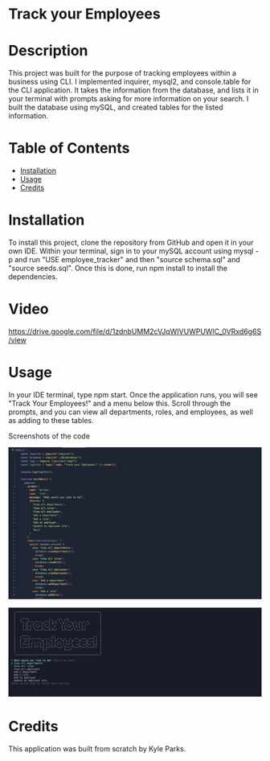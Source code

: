 # Track your Employees

# Description

This project was built for the purpose of tracking employees within a business using CLI. I implemented inquirer, mysql2, and console.table for the CLI application. It takes the information from the database, and lists it in your terminal with prompts asking for more information on your search. I built the database using mySQL, and created tables for the listed information.

# Table of Contents
* [Installation](#installation)
* [Usage](#usage)
* [Credits](#credits)

# Installation

To install this project, clone the repository from GitHub and open it in your own IDE. Within your terminal, sign in to your mySQL account using mysql -p and run "USE employee_tracker" and then "source schema.sql" and "source seeds.sql". Once this is done, run npm install to install the dependencies.

# Video

https://drive.google.com/file/d/1zdnbUMM2cVJqWIVUWPUWlC_0VRxd6g6S/view

# Usage

In your IDE terminal, type npm start. Once the application runs, you will see "Track Your Employees!" and a menu below this. Scroll through the prompts, and you can view all departments, roles, and employees, as well as adding to these tables.

Screenshots of the code

![first](images/first.jpg)

![second](images/second.jpg)

# Credits

This application was built from scratch by Kyle Parks.